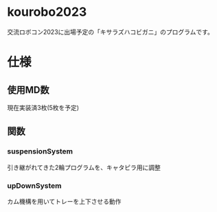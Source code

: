 # kourobo2023
交流ロボコン2023に出場予定の「キサラズハコビガニ」のプログラムです。

# 仕様

## 使用MD数
現在実装済3枚(5枚を予定)

## 関数
### suspensionSystem

引き継がれてきた2輪プログラムを、キャタピラ用に調整

### upDownSystem

カム機構を用いてトレーを上下させる動作